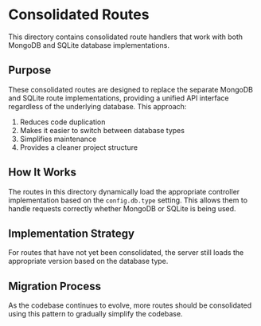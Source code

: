 # Consolidated Routes

This directory contains consolidated route handlers that work with both MongoDB and SQLite database implementations.

## Purpose

These consolidated routes are designed to replace the separate MongoDB and SQLite route implementations, providing a unified API interface regardless of the underlying database. This approach:

1. Reduces code duplication
2. Makes it easier to switch between database types
3. Simplifies maintenance
4. Provides a cleaner project structure

## How It Works

The routes in this directory dynamically load the appropriate controller implementation based on the `config.db.type` setting. This allows them to handle requests correctly whether MongoDB or SQLite is being used.

## Implementation Strategy

For routes that have not yet been consolidated, the server still loads the appropriate version based on the database type.

## Migration Process

As the codebase continues to evolve, more routes should be consolidated using this pattern to gradually simplify the codebase.
